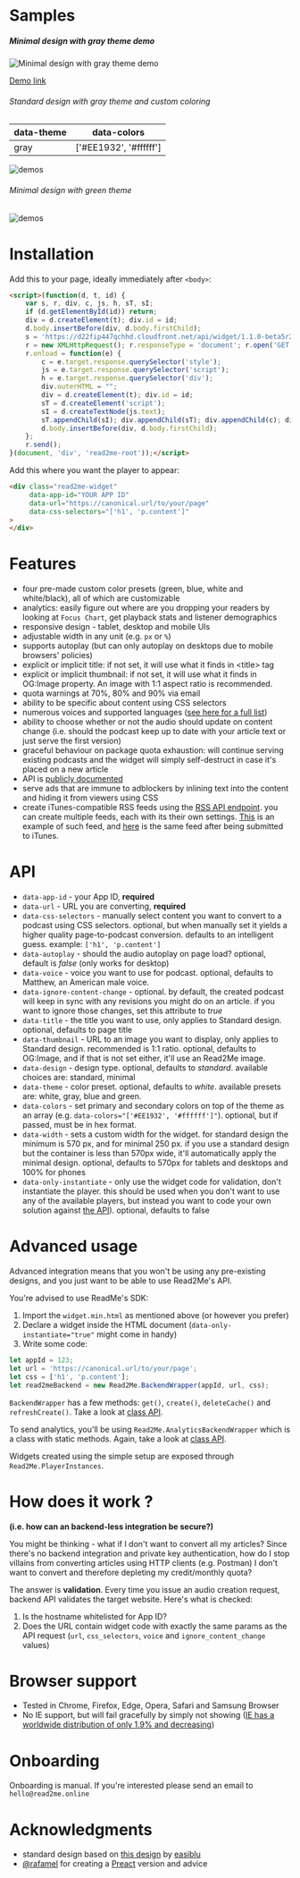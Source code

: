 # Samples
##### Minimal design with gray theme demo
![Minimal design with gray theme demo](https://raw.githubusercontent.com/read2me-online/read2me-widget/master/demos/screenshots/minimal%20gray%20stage1.png)

[Demo link](https://widget-demos.read2me.online/zenhabits.net/annoying/index.html)

###### Standard design with gray theme and custom coloring

| data-theme  | data-colors |
| ------------- | ------------- |
| gray  | ['#EE1932', '#ffffff']  |

![demos](https://raw.githubusercontent.com/read2me-online/read2me-widget/master/demos/screenshots/standard%20custom%20colors%20red%20stacked.png)

###### Minimal design with green theme
![demos](https://raw.githubusercontent.com/read2me-online/read2me-widget/master/demos/screenshots/minimal%20designs%20green.png)

# Installation
Add this to your page, ideally immediately after `<body>`:

```html
<script>(function(d, t, id) {
    var s, r, div, c, js, h, sT, sI;
    if (d.getElementById(id)) return;
    div = d.createElement(t); div.id = id;
    d.body.insertBefore(div, d.body.firstChild);
    s = 'https://d22fip447qchhd.cloudfront.net/api/widget/1.1.0-beta5r2/widget.min.html';
    r = new XMLHttpRequest(); r.responseType = 'document'; r.open('GET', s, true);
    r.onload = function(e) {
        c = e.target.response.querySelector('style');
        js = e.target.response.querySelector('script');
        h = e.target.response.querySelector('div');
        div.outerHTML = "";
        div = d.createElement(t); div.id = id;
        sT = d.createElement('script');
        sI = d.createTextNode(js.text);
        sT.appendChild(sI); div.appendChild(sT); div.appendChild(c); div.appendChild(h);
        d.body.insertBefore(div, d.body.firstChild);
    };
    r.send();
}(document, 'div', 'read2me-root'));</script>
```

Add this where you want the player to appear:
```html
<div class="read2me-widget"
     data-app-id="YOUR APP ID"
     data-url="https://canonical.url/to/your/page"
     data-css-selectors="['h1', 'p.content']"
>
</div>
```

# Features
- four pre-made custom color presets (green, blue, white and white/black), all of which are customizable
- analytics: easily figure out where are you dropping your readers by looking at `Focus Chart`, get playback stats and listener demographics
- responsive design - tablet, desktop and mobile UIs
- adjustable width in any unit (e.g. `px` or `%`)
- supports autoplay (but can only autoplay on desktops due to mobile browsers' policies)
- explicit or implicit title: if not set, it will use what it finds in \<title\> tag
- explicit or implicit thumbnail: if not set, it will use what it finds in OG:Image property. An image with 1:1 aspect ratio is recommended. 
- quota warnings at 70%, 80% and 90% via email
- ability to be specific about content using CSS selectors
- numerous voices and supported languages ([see here for a full list](https://app.swaggerhub.com/apis/Read2Me/convert/1.0.0#/default/get_convert_1_0_0_voices))
- ability to choose whether or not the audio should update on content change (i.e. should the podcast keep up to date with your article text or just serve the first version)
- graceful behaviour on package quota exhaustion: will continue serving existing podcasts and the widget will simply self-destruct in case it's placed on a new article
- API is [publicly documented](https://swaggerhub.com/apis/Read2Me/)
- serve ads that are immune to adblockers by inlining text into the content and hiding it from viewers using CSS
- create iTunes-compatible RSS feeds using the [RSS API endpoint](https://app.swaggerhub.com/apis/Read2Me/RSS/1.0.0). you can create multiple feeds, each with its their own settings. [This](https://read2me.online/rss/daily-curated-articles.php) is an example of such feed, and [here](https://itunes.apple.com/hr/podcast/read2me-daily-curated-articles/id1378984368) is the same feed after being submitted to iTunes.

# API
- `data-app-id` - your App ID, **required**
- `data-url` - URL you are converting, **required**
- `data-css-selectors` - manually select content you want to convert to a podcast using CSS selectors. optional, but when manually set it yields a higher quality page-to-podcast conversion. defaults to an intelligent guess. example: `['h1', 'p.content']`
- `data-autoplay` - should the audio autoplay on page load? optional, default is _false_ (only works for desktop)
- `data-voice` - voice you want to use for podcast. optional, defaults to Matthew, an American male voice.
- `data-ignore-content-change` - optional. by default, the created podcast will keep in sync with any revisions you might do on an article. if you want to ignore those changes, set this attribute to _true_
- `data-title` - the title you want to use, only applies to Standard design. optional, defaults to page title
- `data-thumbnail` - URL to an image you want to display, only applies to Standard design. recommended is 1:1 ratio. optional, defaults to OG:Image, and if that is not set either, it'll use an Read2Me image.
- `data-design` - design type. optional, defaults to _standard_. available choices are: standard, minimal
- `data-theme` - color preset. optional, defaults to _white_. available presets are: white, gray, blue and green.
- `data-colors` - set primary and secondary colors on top of the theme as an array (e.g. `data-colors="['#EE1932', '#ffffff']"`). optional, but if passed, must be in hex format. 
- `data-width` - sets a custom width for the widget. for standard design the minimum is 570 px, and for minimal 250 px. if you use a standard design but the container is less than 570px wide, it'll automatically apply the minimal design. optional, defaults to 570px for tablets and desktops and 100% for phones 
- `data-only-instantiate` - only use the widget code for validation, don't instantiate the player. this should be used when you don't want to use any of the available players, but instead you want to code your own solution against [the API](https://app.swaggerhub.com/apis/Read2Me/convert/1.0.0)). optional, defaults to false

# Advanced usage
Advanced integration means that you won't be using any pre-existing designs, and you just want to be able to use Read2Me's API.

You're advised to use ReadMe's SDK:
1. Import the `widget.min.html` as mentioned above (or however you prefer)
2. Declare a widget inside the HTML document (`data-only-instantiate="true"` might come in handy)
3. Write some code:

```javascript
let appId = 123;
let url = 'https://canonical.url/to/your/page';
let css = ['h1', 'p.content'];
let read2meBackend = new Read2Me.BackendWrapper(appId, url, css);
```

`BackendWrapper` has a few methods: `get()`, `create()`, `deleteCache()` and `refreshCreate()`. Take a look at [class API](https://github.com/read2me-online/read2me-widget/blob/master/src/js/Read2MeBackendWrapper.js).

To send analytics, you'll be using `Read2Me.AnalyticsBackendWrapper` which is a class with static methods. Again, take a look at [class API](https://github.com/read2me-online/read2me-widget/blob/master/src/js/Read2MeAnalyticsBackendWrapper.js).    

Widgets created using the simple setup are exposed through `Read2Me.PlayerInstances`. 

# How does it work ?
**(i.e. how can an backend-less integration be secure?)**

You might be thinking - what if I don't want to convert all my articles? 
Since there's no backend integration and private key authentication,
how do I stop villains from converting articles using HTTP clients (e.g. Postman) I don't want to convert and therefore depleting
my credit/monthly quota? 

The answer is **validation**. Every time you issue an audio creation request, backend API validates the target website.
Here's what is checked:

1. Is the hostname whitelisted for App ID?
2. Does the URL contain widget code with exactly the same params as the API request (`url`, `css_selectors`, `voice` and `ignore_content_change` values)


# Browser support
- Tested in Chrome, Firefox, Edge, Opera, Safari and Samsung Browser
- No IE support, but will fail gracefully by simply not showing ([IE has a worldwide distribution of only 1.9% and decreasing](https://www.w3schools.com/browsers/browsers_explorer.asp))

# Onboarding
Onboarding is manual. If you're interested please send an email to `hello@read2me.online`

# Acknowledgments
- standard design based on [this design](https://www.uplabs.com/posts/music-player-2814ecbb-e0e3-4de1-b488-364455ec8cc5) by [easiblu](https://www.uplabs.com/easiblu)
- [@rafamel](https://github.com/rafamel) for creating a [Preact](https://github.com/read2me-online/read2me-widget/tree/preact) version and advice
